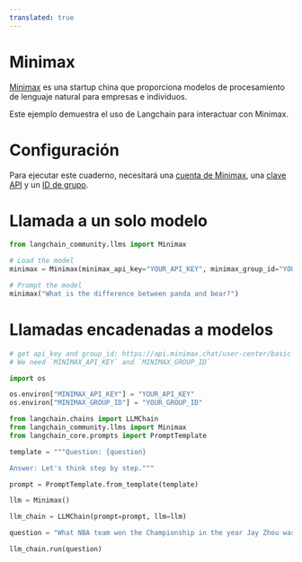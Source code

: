 ```yaml
---
translated: true
---
```


# Minimax

[Minimax](https://api.minimax.chat) es una startup china que proporciona modelos de procesamiento de lenguaje natural para empresas e individuos.

Este ejemplo demuestra el uso de Langchain para interactuar con Minimax.

# Configuración

Para ejecutar este cuaderno, necesitará una [cuenta de Minimax](https://api.minimax.chat), una [clave API](https://api.minimax.chat/user-center/basic-information/interface-key) y un [ID de grupo](https://api.minimax.chat/user-center/basic-information).

# Llamada a un solo modelo

```python
from langchain_community.llms import Minimax
```

```python
# Load the model
minimax = Minimax(minimax_api_key="YOUR_API_KEY", minimax_group_id="YOUR_GROUP_ID")
```

```python
# Prompt the model
minimax("What is the difference between panda and bear?")
```

# Llamadas encadenadas a modelos

```python
# get api_key and group_id: https://api.minimax.chat/user-center/basic-information
# We need `MINIMAX_API_KEY` and `MINIMAX_GROUP_ID`

import os

os.environ["MINIMAX_API_KEY"] = "YOUR_API_KEY"
os.environ["MINIMAX_GROUP_ID"] = "YOUR_GROUP_ID"
```

```python
from langchain.chains import LLMChain
from langchain_community.llms import Minimax
from langchain_core.prompts import PromptTemplate
```

```python
template = """Question: {question}

Answer: Let's think step by step."""

prompt = PromptTemplate.from_template(template)
```

```python
llm = Minimax()
```

```python
llm_chain = LLMChain(prompt=prompt, llm=llm)
```

```python
question = "What NBA team won the Championship in the year Jay Zhou was born?"

llm_chain.run(question)
```
